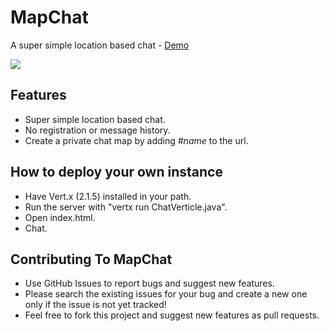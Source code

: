 # MapChat
A super simple location based chat - [Demo](http://idoco.github.io/map-chat)

![](https://raw.githubusercontent.com/idoco/map-chat/master/map-chat.png)

## Features
- Super simple location based chat.
- No registration or message history.
- Create a private chat map by adding <i>#name</i> to the url.

## How to deploy your own instance
- Have Vert.x (2.1.5) installed in your path.
- Run the server with "vertx run ChatVerticle.java".
- Open index.html.
- Chat.

## Contributing To MapChat
- Use GitHub Issues to report bugs and suggest new features. 
- Please search the existing issues for your bug and create a new one only if the issue is not yet tracked!
- Feel free to fork this project and suggest new features as pull requests.
